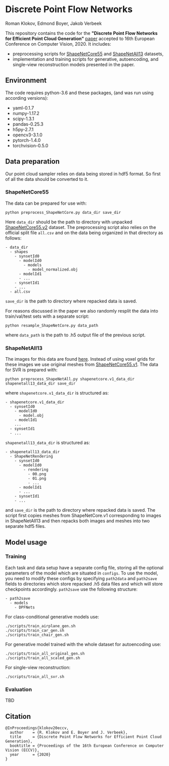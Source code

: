 # Discrete Point Flow Networks 
Roman Klokov, Edmond Boyer, Jakob Verbeek

This repository contains the code for the **"Discrete Point Flow Networks for Efficient Point Cloud Generation"** [paper](https://arxiv.org/abs/2007.10170) accepted to 16th European Conference on Computer Vision, 2020.
It includes:
- preprocessing scripts for [ShapeNetCore55](https://www.shapenet.org/download/shapenetcore) and [ShapeNetAll13](http://3d-r2n2.stanford.edu/) datasets,
- implementation and training scripts for generative, autoencoding, and single-view reconstruction models presented in the paper.

## Environment
The code requires python-3.6 and these packages, (and was run using according versions):
- yaml-0.1.7
- numpy-1.17.2
- scipy-1.3.1
- pandas-0.25.3
- h5py-2.7.1
- opencv3-3.1.0
- pytorch-1.4.0
- torchvision-0.5.0

## Data preparation
Our point cloud sampler relies on data being stored in hdf5 format. So first of all the data should be converted to it.

### ShapeNetCore55
The data can be prepared for use with:
```
python preprocess_ShapeNetCore.py data_dir save_dir
```
Here `data_dir` should be the path to directory with unpacked [ShapeNetCore55.v2](https://www.shapenet.org/download/shapenetcore) dataset. The preprocessing script also relies on the official split file `all.csv` and on the data being organized in that directory as follows:
```
- data_dir
  - shapes
    - synsetId0
      - modelId0
        - models
          - model_normalized.obj
      - modelId1
      - ...
    - synsetId1
    - ...
  - all.csv
```
`save_dir` is the path to directory where repacked data is saved.

For reasons discussed in the paper we also randomly resplit the data into train/val/test sets with a separate script:
```
python resample_ShapeNetCore.py data_path
```
where `data_path` is the path to .h5 output file of the previous script.

### ShapeNetAll13
The images for this data are found [here](http://3d-r2n2.stanford.edu/). Instead of using voxel grids for these images we use original meshes from [ShapeNetCore55.v1](https://www.shapenet.org/download/shapenetcore). The data for SVR is prepared with:
```
python preprocess_ShapeNetAll.py shapenetcore.v1_data_dir shapenetall13_data_dir save_dir
```
where `shapenetcore.v1_data_dir` is structured as:
```
- shapenetcore.v1_data_dir
  - synsetId0
    - modelId0
      - model.obj
    - modelId1
    ...
  - synsetId1
  - ...
```
`shapenetall13_data_dir` is structured as:
```
- shapenetall13_data_dir
  - ShapeNetRendering
    - synsetId0
      - modelId0
        - rendering
          - 00.png
          - 01.png
          - ...
      - modelId1
      - ...
    - synsetId1
    - ...
```
and `save_dir` is the path to directory where repacked data is saved. The script first copies meshes from ShapeNetCore.v1 corresponding to images in ShapeNetAll13 and then repacks both images and meshes into two separate hdf5 files.

## Model usage
### Training
Each task and data setup have a separate config file, storing all the optional parameters of the model which are situated in `configs`. To use the model, you need to modify these configs by specifying `path2data` and `path2save` fields to directories which store repacked .h5 data files and which will store checkpoints accordingly. `path2save` use the following structure:
```
- path2save
  - models
    - DPFNets
```

For class-conditional generative models use:
```
./scripts/train_airplane_gen.sh
./scripts/train_car_gen.sh
./scripts/train_chair_gen.sh
```
For generative model trained with the whole dataset for autoencoding use:
```
./scripts/train_all_original_gen.sh
./scripts/train_all_scaled_gen.sh
```
For single-view reconstruction:
```
./scripts/train_all_svr.sh
```

### Evaluation
TBD

## Citation
```
@InProceedings{klokov20eccv,
  author    = {R. Klokov and E. Boyer and J. Verbeek},
  title     = {Discrete Point Flow Networks for Efficient Point Cloud Generation},
  booktitle = {Proceedings of the 16th European Conference on Computer Vision (ECCV)},
  year      = {2020}
}
```
